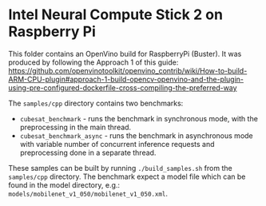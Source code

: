 # Intel Neural Compute Stick 2 on Raspberry Pi

This folder contains an OpenVino build for RaspberryPi (Buster). It was produced by following the Approach 1 of this guide: https://github.com/openvinotoolkit/openvino_contrib/wiki/How-to-build-ARM-CPU-plugin#approach-1-build-opencv-openvino-and-the-plugin-using-pre-configured-dockerfile-cross-compiling-the-preferred-way

The ```samples/cpp``` directory contains two benchmarks:
- ```cubesat_benchmark``` - runs the benchmark in synchronous mode, with the preprocessing in the main thread.
- ```cubesat_benchmark_async``` - runs the benchmark in asynchronous mode with variable number of concurrent inference requests and preprocessing done in a separate thread.

These samples can be built by running ```./build_samples.sh``` from the ```samples/cpp``` directory.
The benchmark expect a model file which can be found in the model directory, e.g.: ```models/mobilenet_v1_050/mobilenet_v1_050.xml```.